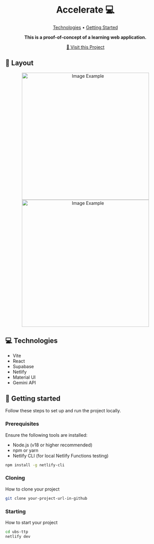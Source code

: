 <h1 align="center" style="font-weight: bold;">Accelerate 💻</h1>

<p align="center">
 <a href="#tech">Technologies</a> • 
 <a href="#started">Getting Started</a>
</p>

<p align="center">
    <b>This is a proof-of-concept of a learning web application. </b>
</p>

<p align="center">
     <a href="https://ttp-accelerate.netlify.app/">📱 Visit this Project</a>
</p>

<h2 id="layout">🎨 Layout</h2>

<p align="center">
    <img src="../.github/example.png" alt="Image Example" width="400px">
    <img src="../.github/example.png" alt="Image Example" width="400px">
</p>

<h2 id="tech">💻 Technologies</h2>

- Vite
- React
- Supabase
- Netlify
- Material UI
- Gemini API

<h2 id="started">🚀 Getting started</h2>

Follow these steps to set up and run the project locally.



<h3>Prerequisites</h3>

Ensure the following tools are installed:

- Node.js (v18 or higher recommended)
- npm or yarn
- Netlify CLI (for local Netlify Functions testing)

```bash 
npm install -g netlify-cli
```

<h3>Cloning</h3>

How to clone your project

```bash
git clone your-project-url-in-github
```

<h3>Starting</h3>

How to start your project

```bash
cd ubs-ttp
netlify dev
```


